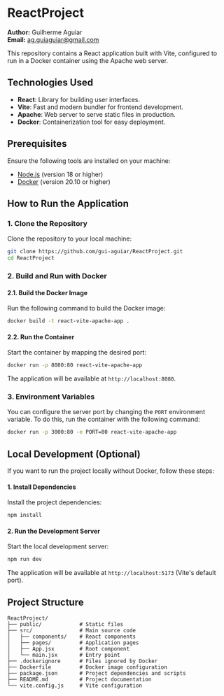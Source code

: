 # ReactProject

**Author:** Guilherme Aguiar  
**Email:** [ag.guiaguiar@gmail.com](mailto:ag.guiaguiar@gmail.com)

This repository contains a React application built with Vite, configured to run in a Docker container using the Apache web server.

## Technologies Used

- **React**: Library for building user interfaces.
- **Vite**: Fast and modern bundler for frontend development.
- **Apache**: Web server to serve static files in production.
- **Docker**: Containerization tool for easy deployment.

## Prerequisites

Ensure the following tools are installed on your machine:

- [Node.js](https://nodejs.org/) (version 18 or higher)
- [Docker](https://www.docker.com/) (version 20.10 or higher)

## How to Run the Application

### 1. Clone the Repository

Clone the repository to your local machine:

```bash
git clone https://github.com/gui-aguiar/ReactProject.git
cd ReactProject
```

### 2. Build and Run with Docker

#### 2.1. Build the Docker Image

Run the following command to build the Docker image:

```bash
docker build -t react-vite-apache-app .
```

#### 2.2. Run the Container

Start the container by mapping the desired port:

```bash
docker run -p 8080:80 react-vite-apache-app
```

The application will be available at `http://localhost:8080`.

### 3. Environment Variables

You can configure the server port by changing the `PORT` environment variable. To do this, run the container with the following command:

```bash
docker run -p 3000:80 -e PORT=80 react-vite-apache-app
```

## Local Development (Optional)

If you want to run the project locally without Docker, follow these steps:

#### 1. Install Dependencies

Install the project dependencies:

```bash
npm install
```

#### 2. Run the Development Server

Start the local development server:

```bash
npm run dev
```

The application will be available at `http://localhost:5173` (Vite's default port).

## Project Structure

```plaintext
ReactProject/
├── public/            # Static files
├── src/               # Main source code
│   ├── components/    # React components
│   ├── pages/         # Application pages
│   ├── App.jsx        # Root component
│   └── main.jsx       # Entry point
├── .dockerignore      # Files ignored by Docker
├── Dockerfile         # Docker image configuration
├── package.json       # Project dependencies and scripts
├── README.md          # Project documentation
└── vite.config.js     # Vite configuration
```
